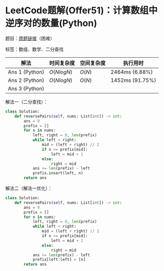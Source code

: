 # LeetCode题解(Offer51)：计算数组中逆序对的数量(Python)

题目：[原题链接](https://leetcode-cn.com/problems/shu-zu-zhong-de-ni-xu-dui-lcof/)（困难）

标签：数组、数学、二分查找

| 解法           | 时间复杂度 | 空间复杂度 | 执行用时        |
| -------------- | ---------- | ---------- | --------------- |
| Ans 1 (Python) | $O(NlogN)$ | $O(N)$     | 2464ms (6.88%)  |
| Ans 2 (Python) | $O(NlogN)$ | $O(N)$     | 1452ms (91.75%) |
| Ans 3 (Python) |            |            |                 |

解法一（二分查找）：

```python
class Solution:
    def reversePairs(self, nums: List[int]) -> int:
        ans = 0
        prefix = []
        for n in nums:
            left, right = 0, len(prefix)
            while left < right:
                mid = (left + right) // 2
                if n >= prefix[mid]:
                    left = mid + 1
                else:
                    right = mid
            ans += len(prefix) - left
            prefix.insert(left, n)
        return ans
```

解法二（解法一优化）：

```python
class Solution:
    def reversePairs(self, nums: List[int]) -> int:
        ans = 0
        prefix = []
        for n in nums:
            left, right = 0, len(prefix)
            while left < right:
                mid = (left + right) // 2
                if n >= prefix[mid]:
                    left = mid + 1
                else:
                    right = mid
            ans += len(prefix) - left
            prefix[left:left] = [n]
        return ans
```